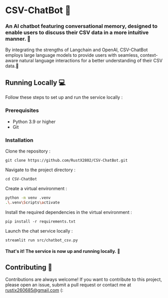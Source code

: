 # CSV-ChatBot 🤖

### An AI chatbot featuring conversational memory, designed to enable users to discuss their CSV data in a more intuitive manner. 📄
By integrating the strengths of Langchain and OpenAI, CSV-ChatBot employs large language models to provide users with seamless, context-aware natural language interactions for a better understanding of their CSV data.🧠

## Running Locally 💻
Follow these steps to set up and run the service locally :

### Prerequisites
- Python 3.9 or higher
- Git

### Installation
Clone the repository :

`git clone https://github.com/RustX2802/CSV-ChatBot.git`


Navigate to the project directory :

`cd CSV-ChatBot`


Create a virtual environment :
```bash
python -m venv .venv
.\.venv\Scripts\activate
```

Install the required dependencies in the virtual environment :

`pip install -r requirements.txt`


Launch the chat service locally :

`streamlit run src/chatbot_csv.py`

#### That's it! The service is now up and running locally. 🤗

## Contributing 🙌
Contributions are always welcome! If you want to contribute to this project, please open an issue, submit a pull request or contact me at rustix260685@gmail.com (:


